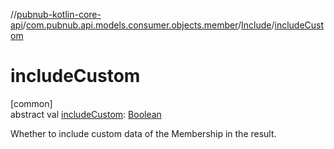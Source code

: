 //[pubnub-kotlin-core-api](../../../index.md)/[com.pubnub.api.models.consumer.objects.member](../index.md)/[Include](index.md)/[includeCustom](include-custom.md)

# includeCustom

[common]\
abstract val [includeCustom](include-custom.md): [Boolean](https://kotlinlang.org/api/latest/jvm/stdlib/kotlin/-boolean/index.html)

Whether to include custom data of the Membership in the result.
